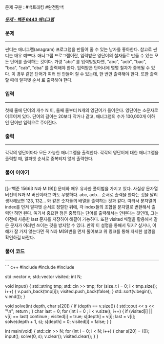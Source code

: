 문제 구분 : #백트래킹 #완전탐색 
##### [문제 - 백준 6443 애너그램](https://www.acmicpc.net/problem/6443)

### 문제
<hr>

씬디는 애너그램(anagram) 프로그램을 만들어 줄 수 있는 남자를 좋아한다. 참고로 씬디는 매우 예쁘다. 애너그램 프로그램이란, 입력받은 영단어의 철자들로 만들 수 있는 모든 단어를 출력하는 것이다. 가령 "abc" 를 입력받았다면, "abc", "acb", "bac", "bca", "cab", "cba" 를 출력해야 한다. 입력받은 단어내에 몇몇 철자가 중복될 수 있다. 이 경우 같은 단어가 여러 번 만들어 질 수 있는데, 한 번만 출력해야 한다. 또한 출력할 때에 알파벳 순서
로 출력해야 한다.
### 입력
<hr>

첫째 줄에 단어의 개수 N 이, 둘째 줄부터 N개의 영단어가 들어온다. 영단어는 소문자로 이루어져 있다. 단어의 길이는 20보다 작거나 같고, 애너그램의 수가 100,000개 이하인 단어만 입력으로 주어진다.
### 출력
<hr>

각각의 영단어마다 모든 가능한 애너그램을 출력한다. 각각의 영단어에 대한 애너그램을 출력할 때, 알파벳 순서로 중복되지 않게 출력한다.
### 풀이 이야기
<hr>

[[✅백준 15663 N과 M (9)]] 문제와 매우 유사한 풀이법을 가지고 있다. 사실상 문자열 버전의 N과 M 버전이라고 봐도 무방하다. abc, acb… 순서로 출력을 한다는 것을 달리 생각해보면 123, 132… 와 같은 숫자들의 배열을 출력하는 것과 같다. 따라서 문자열의 index를 먼저 알파벳 순서로 정렬한 뒤에, 각 index들의 조합을 문자열로 변환해서 출력만 하면 된다. 여기서 중요한 점은 중복되는 단어를 출력해서는 안된다는 것인데, 그는 이전에 사용한 last 문자를 저장하여 해결이 가능하다. 또한 visited 배열을 활용해서 같은 문자가 여러번 쓰이는 것을 방지할 수 있다. 만약 이 설명을 통해서 뭐지? 싶거나, 이해가 잘 가지 않는다면 꼭 N과 M(9)번을 먼저 풀어보고 위 링크를 통해 자세한 설명을 확인하길 바란다. 
### 풀이 코드
<hr>
``` c++
#include <iostream>
#include <vector>
#include <algorithm>

std::vector<char> v;
std::vector<bool> visited;
int N;

void input() {
	std::string tmp;
	std::cin >> tmp;
	for (size_t i = 0; i < tmp.size(); i++) {
		v.push_back(tmp[i]);
		visited.push_back(false);
	}
	std::sort(v.begin(), v.end());
}

void solve(int depth, char s[20]) {
	if (depth == v.size()) {
		std::cout << s << "\n";
		return ;
	}
	char last = 0;
	for (int i = 0 ; i < v.size(); i++) {
		if (visited[i] || v[i] == last)
			continue ;
		visited[i] = true;
		s[depth] = v[i];
		last = v[i];
		solve(depth + 1, s);
		s[depth] = 0;
		visited[i] = false;
	}
} 

int main(void) {
	std::cin >> N;
	for (int i = 0; i < N; i++) {
		char s[20] = {0};
		input();
		solve(0, s);
		v.clear();
		visited.clear();
	}
}
```





